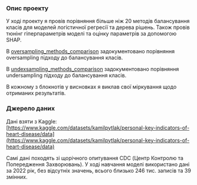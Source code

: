 ### Опис проекту
У ході проекту я провів порівняння більше ніж 20 методів балансування класів для моделей логістичної регресії та дерева рішень. Також провів тюнінг гіперпараметрів моделі та оцінку параметрів за допомогою SHAP. 

В [oversampling_methods_comparison](./oversampling_methods_comparison.ipynb) задокументовано порівняння oversampling підходу до балансування класів.

В [undexsampling_methods_comparison](./undersampling_methods_comparison.ipynb) задокументовано порівняння undersampling підходу до балансування класів.

В кожному з блокнотів у висновках я виклав свої міркування щодо отриманих результатів.

### Джерело даних
Дані взяти з Kaggle:
[https://www.kaggle.com/datasets/kamilpytlak/personal-key-indicators-of-heart-disease/data](https://www.kaggle.com/datasets/kamilpytlak/personal-key-indicators-of-heart-disease/data)

Самі дані походять зі щорічного опитування CDC (Центр Контролю та Попередження Захворювань). У ході навчання моделі використано дані за 2022 рік, без відсутніх значень, всього близько 246 тис. записів та 39 змінних.
